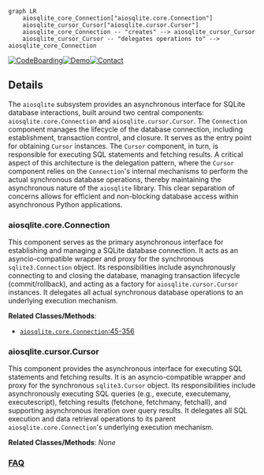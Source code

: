 ```mermaid
graph LR
    aiosqlite_core_Connection["aiosqlite.core.Connection"]
    aiosqlite_cursor_Cursor["aiosqlite.cursor.Cursor"]
    aiosqlite_core_Connection -- "creates" --> aiosqlite_cursor_Cursor
    aiosqlite_cursor_Cursor -- "delegates operations to" --> aiosqlite_core_Connection
```

[![CodeBoarding](https://img.shields.io/badge/Generated%20by-CodeBoarding-9cf?style=flat-square)](https://github.com/CodeBoarding/GeneratedOnBoardings)[![Demo](https://img.shields.io/badge/Try%20our-Demo-blue?style=flat-square)](https://www.codeboarding.org/demo)[![Contact](https://img.shields.io/badge/Contact%20us%20-%20contact@codeboarding.org-lightgrey?style=flat-square)](mailto:contact@codeboarding.org)

## Details

The `aiosqlite` subsystem provides an asynchronous interface for SQLite database interactions, built around two central components: `aiosqlite.core.Connection` and `aiosqlite.cursor.Cursor`. The `Connection` component manages the lifecycle of the database connection, including establishment, transaction control, and closure. It serves as the entry point for obtaining `Cursor` instances. The `Cursor` component, in turn, is responsible for executing SQL statements and fetching results. A critical aspect of this architecture is the delegation pattern, where the `Cursor` component relies on the `Connection`'s internal mechanisms to perform the actual synchronous database operations, thereby maintaining the asynchronous nature of the `aiosqlite` library. This clear separation of concerns allows for efficient and non-blocking database access within asynchronous Python applications.

### aiosqlite.core.Connection
This component serves as the primary asynchronous interface for establishing and managing a SQLite database connection. It acts as an asyncio-compatible wrapper and proxy for the synchronous `sqlite3.Connection` object. Its responsibilities include asynchronously connecting to and closing the database, managing transaction lifecycle (commit/rollback), and acting as a factory for `aiosqlite.cursor.Cursor` instances. It delegates all actual synchronous database operations to an underlying execution mechanism.


**Related Classes/Methods**:

- <a href="https://github.com/omnilib/aiosqlite/blob/main/aiosqlite/core.py#L45-L356" target="_blank" rel="noopener noreferrer">`aiosqlite.core.Connection`:45-356</a>


### aiosqlite.cursor.Cursor
This component provides the asynchronous interface for executing SQL statements and fetching results. It is an asyncio-compatible wrapper and proxy for the synchronous `sqlite3.Cursor` object. Its responsibilities include asynchronously executing SQL queries (e.g., execute, executemany, executescript), fetching results (fetchone, fetchmany, fetchall), and supporting asynchronous iteration over query results. It delegates all SQL execution and data retrieval operations to its parent `aiosqlite.core.Connection`'s underlying execution mechanism.


**Related Classes/Methods**: _None_



### [FAQ](https://github.com/CodeBoarding/GeneratedOnBoardings/tree/main?tab=readme-ov-file#faq)